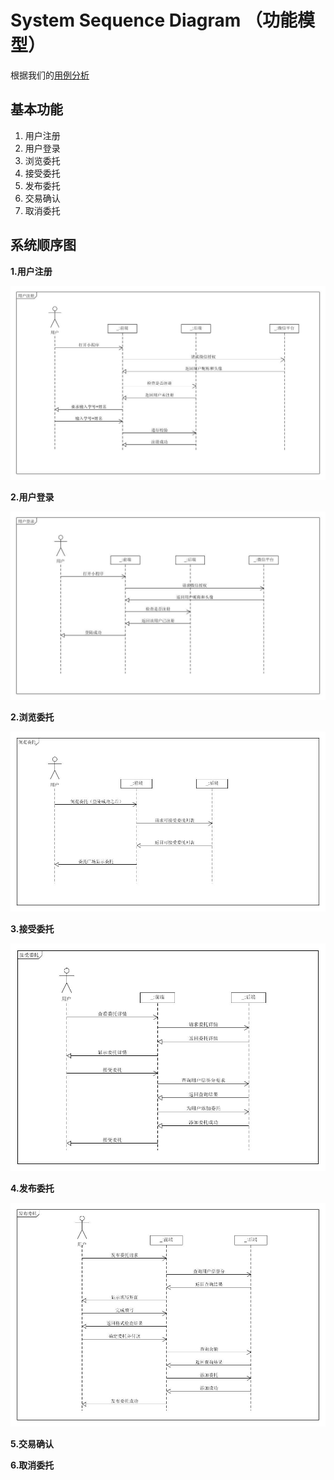# System Sequence Diagram （功能模型）

根据我们的[用例分析](<https://github.com/sysu-team/sysu-team.github.io/blob/master/06-02-use-cases.md>)

## 基本功能

1. 用户注册
2. 用户登录
3. 浏览委托
4. 接受委托
5. 发布委托
6. 交易确认
7. 取消委托

## 系统顺序图

**1.用户注册**

![](imgs/06-03/用户注册.jpg)

**2.用户登录**

![](imgs/06-03/用户登录.jpg)

**2.浏览委托**

![](imgs/06-03/浏览委托.jpg)

**3.接受委托**

![](imgs/06-03/接受委托.jpg)

**4.发布委托**

![](imgs/06-03/发布委托.jpg)

**5.交易确认**

**6.取消委托**